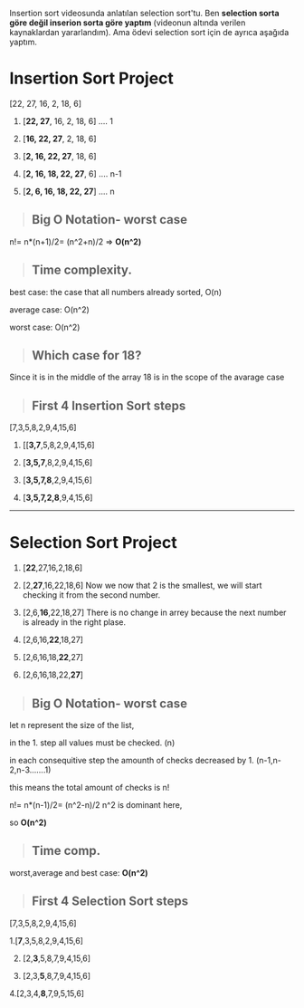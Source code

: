 Insertion sort videosunda anlatılan selection sort'tu. Ben **selection sorta göre değil inserion sorta göre yaptım** (videonun altında verilen kaynaklardan yararlandım). Ama ödevi selection sort için de ayrıca aşağıda yaptım.

#  Insertion Sort Project
  [22, 27, 16, 2, 18, 6]   
 
1. [**22, 27**, 16, 2, 18, 6]  .... 1

2. [**16, 22, 27**, 2, 18, 6]

3. [**2, 16, 22, 27**, 18, 6]

4. [**2, 16, 18, 22, 27**, 6]  .... n-1

5. [**2, 6, 16, 18, 22, 27**]   .... n


> ## Big O Notation- worst case
n!= n*(n+1)/2= (n^2+n)/2 =>  **O(n^2)**


> ## Time complexity.
best case: the case that all numbers already sorted, O(n)

average case: O(n^2)

worst case: O(n^2)

> ## Which case for 18?
Since it is in the middle of the array 18 is in the scope of the avarage case 

> ## First 4 Insertion Sort steps
[7,3,5,8,2,9,4,15,6] 

1. [[**3,7**,5,8,2,9,4,15,6]

2. [**3,5,7**,8,2,9,4,15,6]

3. [**3,5,7,8**,2,9,4,15,6]

4. [**3,5,7,2,8**,9,4,15,6]



















-----------------------------------------------------------------------------------------------------------------------------------------------------------------------------------------


# Selection Sort Project
1. [**22**,27,16,2,18,6] 

2. [2,**27**,16,22,18,6] Now we now that 2 is the smallest, we will start checking it from the second number.

3. [2,6,**16**,22,18,27] There is no change in arrey because the next number is already in the right plase.

4. [2,6,16,**22**,18,27] 

5. [2,6,16,18,**22**,27]

6. [2,6,16,18,22,**27**]

> ## Big O Notation- worst case

let n represent the size of the list,

in the 1. step all values must be checked. (n)

in each consequitive step the amounth of checks decreased by 1. (n-1,n-2,n-3.......1)

this means the total amount of checks is n!

n!= n*(n-1)/2= (n^2-n)/2  n^2 is dominant here, 

so **O(n^2)**

> ## Time comp. 

worst,average and best case: **O(n^2)**

> ## First 4 Selection Sort steps

[7,3,5,8,2,9,4,15,6]

1.[**7**,3,5,8,2,9,4,15,6]

2. [2,**3**,5,8,7,9,4,15,6]

3. [2,3,**5**,8,7,9,4,15,6]

4.[2,3,4,**8**,7,9,5,15,6]


